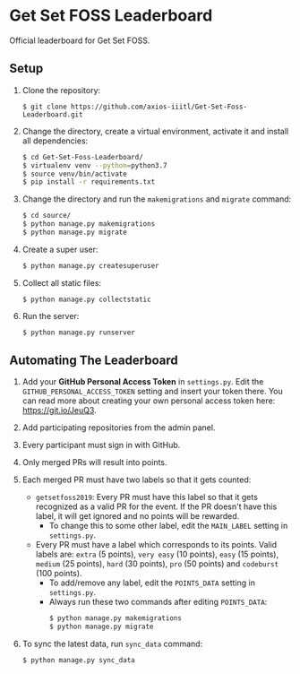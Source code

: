 # Get Set FOSS Leaderboard

Official leaderboard for Get Set FOSS.

## Setup

1. Clone the repository:

    ```
    $ git clone https://github.com/axios-iiitl/Get-Set-Foss-Leaderboard.git
    ```

2. Change the directory, create a virtual environment, activate it and install all dependencies:

    ```bash
    $ cd Get-Set-Foss-Leaderboard/
    $ virtualenv venv --python=python3.7
    $ source venv/bin/activate
    $ pip install -r requirements.txt
    ```

3. Change the directory and run the `makemigrations` and `migrate` command:

    ```bash
    $ cd source/
    $ python manage.py makemigrations
    $ python manage.py migrate
    ```

4. Create a super user:

    ```bash
    $ python manage.py createsuperuser
    ```

5. Collect all static files:

   ```
   $ python manage.py collectstatic
   ```

6. Run the server:

    ```bash
    $ python manage.py runserver
    ```

## Automating The Leaderboard

1. Add your **GitHub Personal Access Token** in `settings.py`. Edit the `GITHUB_PERSONAL_ACCESS_TOKEN` setting and insert your token there. You can read more about creating your own personal access token here: https://git.io/JeuQ3.
2. Add participating repositories from the admin panel.
3. Every participant must sign in with GitHub.
4. Only merged PRs will result into points.
5. Each merged PR must have two labels so that it gets counted:

    * `getsetfoss2019`: Every PR must have this label so that it gets recognized as a valid PR for the event. If the PR doesn't have this label, it will get ignored and no points will be rewarded.
        * To change this to some other label, edit the `MAIN_LABEL` setting in `settings.py`.
    * Every PR must have a label which corresponds to its points. Valid labels are: `extra` (5 points), `very easy` (10 points), `easy` (15 points), `medium` (25 points), `hard` (30 points), `pro` (50 points) and `codeburst` (100 points).
        * To add/remove any label, edit the `POINTS_DATA` setting in `settings.py`.
        * Always run these two commands after editing `POINTS_DATA`:
            ```bash
            $ python manage.py makemigrations
            $ python manage.py migrate
            ```
6. To sync the latest data, run `sync_data` command:
    ```bash
    $ python manage.py sync_data
    ```
